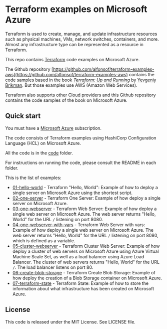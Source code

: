 # Terraform examples on Microsoft Azure

Terraform is used to create, manage, and update infrastructure resources such as physical machines, VMs, network switches, containers, and more. Almost any infrastructure type can be represented as a resource in Terraform.

This repo contains [Terraform](https://www.terraform.io/) code examples on Microsoft Azure.

The Github repository
[https://github.com/alfonsof/terraform-examples-aws](https://github.com/alfonsof/terraform-examples-aws)
contains the code samples based in the book *[Terraform: Up and Running](http://www.terraformupandrunning.com)* by [Yevgeniy Brikman](http://www.ybrikman.com). But those examples use AWS (Amazon Web Services).

Terraform also supports other Cloud providers and this Github repository contains the code samples of the book on Microsoft Azure.

## Quick start

You must have a [Microsoft Azure](https://azure.microsoft.com/) subscription.

The code consists of Terraform examples using HashiCorp Configuration Language (HCL) on Microsoft Azure.

All the code is in the [code](/code) folder.

For instructions on running the code, please consult the README in each folder.

This is the list of examples:

* [01-hello-world](code/01-hello-world) - Terraform "Hello, World": Example of how to deploy a single server on Microsoft Azure using the shortest script.
* [02-one-server](code/02-one-server) - Terraform One Server: Example of how deploy a single server on Microsoft Azure.
* [03-one-webserver](code/03-one-webserver) - Terraform Web Server: Example of how deploy a single web server on Microsoft Azure. The web server returns "Hello, World" for the URL `/` listening on port 8080.
* [04-one-webserver-with-vars](code/04-one-webserver-with-vars) - Terraform Web Server with vars: Example of how deploy a single web server on Microsoft Azure. The web server returns "Hello, World" for the URL `/` listening on port 8080, which is defined as a variable.
* [05-cluster-webserver](code/05-cluster-webserver) - Terraform Cluster Web Server: Example of how deploy a cluster of web servers on Microsoft Azure using Azure Virtual Machine Scale Set, as well as a load balancer using Azure Load Balancer. The cluster of web servers returns "Hello, World" for the URL `/`. The load balancer listens on port 80.
* [06-create-blob-storage](code/06-create-blob-storage) - Terraform Create Blob Storage: Example of how deploy the creation of a Blob Storage container on Microsoft Azure.
* [07-terraform-state](code/07-terraform-state) - Terraform State: Example of how to store the information about what infrastructure has been created on Microsoft Azure.

## License

This code is released under the MIT License. See LICENSE file.